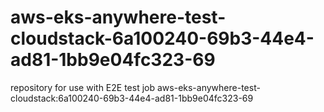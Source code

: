 # aws-eks-anywhere-test-cloudstack-6a100240-69b3-44e4-ad81-1bb9e04fc323-69
repository for use with E2E test job aws-eks-anywhere-test-cloudstack:6a100240-69b3-44e4-ad81-1bb9e04fc323-69
